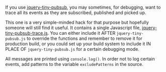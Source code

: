 If you use [jquery-tiny-pubsub](https://github.com/cowboy/jquery-tiny-pubsub),
you may sometimes, for debugging, want to trace all its events as they are subscribed, published 
and picked up.

This one is a very simple-minded hack for that purpose but hopefully someone will still find it useful.
It contains a single Javascript file, 
[jquery-tiny-pubsub-trace.js](https://github.com/gigamorph/jquery-tiny-pubsub-trace/blob/master/jquery-tiny-pubsub-trace.js).
You can either include it AFTER `jquery-tiny-pubsub.js` to override the functions and remember to remove it for production build, or you could set up your build system to include it IN PLACE OF `jquery-tiny-pubsub.js` for a certain debugging mode.

All messages are printed using `console.log()`. In order not to log certain events,
add patterns to the variable `excludePatterns` in the source.

